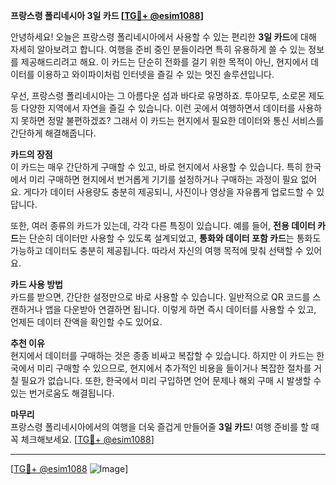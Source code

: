 **프랑스령 폴리네시아 3일 카드 [[TG💪+ @esim1088](https://t.me/s/esim1088)]**

안녕하세요! 오늘은 프랑스령 폴리네시아에서 사용할 수 있는 편리한 **3일 카드**에 대해 자세히 알아보려고 합니다. 여행을 준비 중인 분들이라면 특히 유용하게 쓸 수 있는 정보를 제공해드리려고 해요. 이 카드는 단순히 전화를 걸기 위한 목적이 아닌, 현지에서 데이터를 이용하고 와이파이처럼 인터넷을 즐길 수 있는 멋진 솔루션입니다.

우선, 프랑스령 폴리네시아는 그 아름다운 섬과 바다로 유명하죠. 투아모투, 소로몬 제도 등 다양한 지역에서 자연을 즐길 수 있습니다. 이런 곳에서 여행하면서 데이터를 사용하지 못하면 정말 불편하겠죠? 그래서 이 카드는 현지에서 필요한 데이터와 통신 서비스를 간단하게 해결해줍니다.

**카드의 장점**  
이 카드는 매우 간단하게 구매할 수 있고, 바로 현지에서 사용할 수 있습니다. 특히 한국에서 미리 구매하면 현지에서 번거롭게 기기를 설정하거나 구매하는 과정이 필요 없어요. 게다가 데이터 사용량도 충분히 제공되니, 사진이나 영상을 자유롭게 업로드할 수 있답니다.  

또한, 여러 종류의 카드가 있는데, 각각 다른 특징이 있습니다. 예를 들어, **전용 데이터 카드**는 단순히 데이터만 사용할 수 있도록 설계되었고, **통화와 데이터 포함 카드**는 통화도 가능하고 데이터도 충분히 제공됩니다. 따라서 자신의 여행 목적에 맞춰 선택할 수 있어요.

**카드 사용 방법**  
카드를 받으면, 간단한 설정만으로 바로 사용할 수 있습니다. 일반적으로 QR 코드를 스캔하거나 앱을 다운받아 연결하면 됩니다. 이렇게 하면 즉시 데이터를 사용할 수 있고, 언제든 데이터 잔액을 확인할 수도 있어요.  

**추천 이유**  
현지에서 데이터를 구매하는 것은 종종 비싸고 복잡할 수 있습니다. 하지만 이 카드는 한국에서 미리 구매할 수 있으므로, 현지에서 추가적인 비용을 들이거나 복잡한 절차를 거칠 필요가 없습니다. 또한, 한국에서 미리 구입하면 언어 문제나 해외 구매 시 발생할 수 있는 번거로움도 해결됩니다.

**마무리**  
프랑스령 폴리네시아에서의 여행을 더욱 즐겁게 만들어줄 **3일 카드**! 여행 준비를 할 때 꼭 체크해보세요. [[TG💪+ @esim1088](https://t.me/s/esim1088)]

---

[[TG💪+ @esim1088](https://t.me/s/esim1088) ![Image](https://i.postimg.cc/Y0z9fWf4/image.png)]